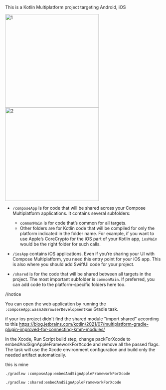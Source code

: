 This is a Kotlin Multiplatform project targeting Android, iOS

<img width="300" alt="1" src="https://github.com/mahdizareeii/KotlinMultiPlatform/assets/34120686/56589fcc-93d8-4c5f-91f6-cef8a26bc87e">
<img width="300" alt="2" src="https://github.com/mahdizareeii/KotlinMultiPlatform/assets/34120686/4fc6f30d-1828-4668-b3e0-ad046ddd9bc0">


* `/composeApp` is for code that will be shared across your Compose Multiplatform applications.
  It contains several subfolders:
  - `commonMain` is for code that’s common for all targets.
  - Other folders are for Kotlin code that will be compiled for only the platform indicated in the folder name.
    For example, if you want to use Apple’s CoreCrypto for the iOS part of your Kotlin app,
    `iosMain` would be the right folder for such calls.

* `/iosApp` contains iOS applications. Even if you’re sharing your UI with Compose Multiplatform, 
  you need this entry point for your iOS app. This is also where you should add SwiftUI code for your project.

* `/shared` is for the code that will be shared between all targets in the project.
  The most important subfolder is `commonMain`. If preferred, you can add code to the platform-specific folders here too.


//notice

You can open the web application by running the `:composeApp:wasmJsBrowserDevelopmentRun` Gradle task.

if your ios project didn't find the shared module "import shared"
according to this https://blog.jetbrains.com/kotlin/2021/07/multiplatform-gradle-plugin-improved-for-connecting-kmm-modules/

In the Xcode, Run Script build step, change packForXcode to embedAndSignAppleFrameworkForXcode and remove all the passed flags. The task will use the Xcode environment configuration and build only the needed artifact automatically.

this is mine 

    ./gradlew :composeApp:embedAndSignAppleFrameworkForXcode
    
    ./gradlew :shared:embedAndSignAppleFrameworkForXcode
